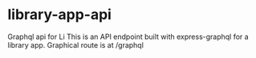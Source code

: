 # library-app-api
Graphql api for Li
This is an API endpoint built with express-graphql for a library app.
Graphical route is at /graphql
